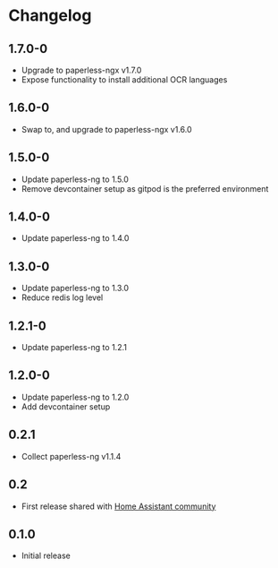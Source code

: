 # Changelog

## 1.7.0-0
- Upgrade to paperless-ngx v1.7.0
- Expose functionality to install additional OCR languages

## 1.6.0-0
- Swap to, and upgrade to paperless-ngx v1.6.0

## 1.5.0-0
- Update paperless-ng to 1.5.0
- Remove devcontainer setup as gitpod is the preferred environment

## 1.4.0-0
- Update paperless-ng to 1.4.0

## 1.3.0-0
- Update paperless-ng to 1.3.0
- Reduce redis log level

## 1.2.1-0
- Update paperless-ng to 1.2.1

## 1.2.0-0
- Update paperless-ng to 1.2.0
- Add devcontainer setup

## 0.2.1
- Collect paperless-ng v1.1.4

## 0.2
- First release shared with [Home Assistant community](https://community.home-assistant.io/t/paperless-ng-add-on/269335)

## 0.1.0

- Initial release
